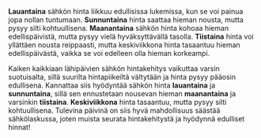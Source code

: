 **Lauantaina** sähkön hinta liikkuu edullisissa lukemissa, kun se voi painua jopa nollan tuntumaan. **Sunnuntaina** hinta saattaa hieman nousta, mutta pysyy silti kohtuullisena. **Maanantaina** sähkön hinta kohoaa hieman edellispäivistä, mutta pysyy vielä hyväksyttävällä tasolla. **Tiistaina** hinta voi yllättäen nousta reippaasti, mutta keskiviikkona hinta tasaantuu hieman edellispäivästä, vaikka se voi edelleen olla hieman korkeampi.

Kaiken kaikkiaan lähipäivien sähkön hintakehitys vaikuttaa varsin suotuisalta, sillä suurilta hintapiikeiltä vältytään ja hinta pysyy pääosin edullisena. Kannattaa siis hyödyntää sähkön hinta **lauantaina** ja **sunnuntaina**, sillä sen ennustetaan nousevan hieman **maanantaina** ja varsinkin **tiistaina**. **Keskiviikkona** hinta tasaantuu, mutta pysyy silti kohtuullisena. Tulevina päivinä on siis hyvä mahdollisuus säästää sähkölaskussa, joten muista seurata hintakehitystä ja hyödynnä edulliset hinnat!